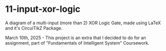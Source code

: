 # 11-input-xor-logic
A diagram of a multi-input (more than 2) XOR Logic Gate, made using LaTeX and it's CircuiTikZ Package.

March 10th, 2025 - This project is an extra that I decided to do for an assignment, part of "Fundamentals of Intelligent System" Coursework.
